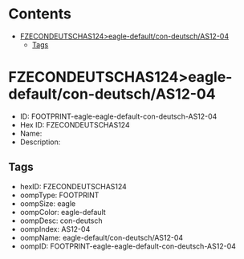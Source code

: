 



Contents
========

* [FZECONDEUTSCHAS124>eagle-default/con-deutsch/AS12-04](#fzecondeutschas124eagle-defaultcon-deutschas12-04)
	* [Tags](#tags)

# FZECONDEUTSCHAS124>eagle-default/con-deutsch/AS12-04

- ID: FOOTPRINT-eagle-eagle-default-con-deutsch-AS12-04
- Hex ID: FZECONDEUTSCHAS124
- Name: 
- Description: 

## Tags

- hexID: FZECONDEUTSCHAS124
- oompType: FOOTPRINT
- oompSize: eagle
- oompColor: eagle-default
- oompDesc: con-deutsch
- oompIndex: AS12-04
- oompName: eagle-default/con-deutsch/AS12-04
- oompID: FOOTPRINT-eagle-eagle-default-con-deutsch-AS12-04
